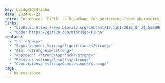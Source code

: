 ```yaml
---
key: bridge2024fipha
date: 2024-02-23
intro: Introduces `FiPhA`, a R package for performing fiber photometry analysis.
links:
  - "bioRxiv: https://www.biorxiv.org/content/10.1101/2023.07.21.550098v2"
  - "Code: https://github.com/mfbridge/FiPhA"
replace:
  - "\n: </p><p>"
  - "Significance: <strong>Significance</strong>"
  - "Aim: <strong>Aim</strong>"
  - "Approach: <strong>Approach</strong>"
  - "Results: <strong>Results</strong>"
  - "Conclusions: <strong>Conclusions</strong>"
tags:
  - Neuroscience
---
```

